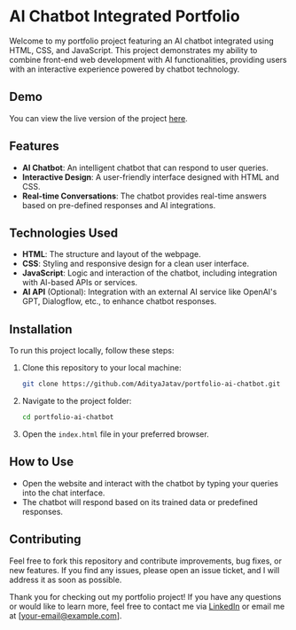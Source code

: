 
# AI Chatbot Integrated Portfolio

Welcome to my portfolio project featuring an AI chatbot integrated using HTML, CSS, and JavaScript. This project demonstrates my ability to combine front-end web development with AI functionalities, providing users with an interactive experience powered by chatbot technology.

## Demo

You can view the live version of the project [here](https://github.com/parth-jatav/portfolio/deployments/github-pages).

## Features

- **AI Chatbot**: An intelligent chatbot that can respond to user queries.
- **Interactive Design**: A user-friendly interface designed with HTML and CSS.
- **Real-time Conversations**: The chatbot provides real-time answers based on pre-defined responses and AI integrations.

## Technologies Used

- **HTML**: The structure and layout of the webpage.
- **CSS**: Styling and responsive design for a clean user interface.
- **JavaScript**: Logic and interaction of the chatbot, including integration with AI-based APIs or services.
- **AI API** (Optional): Integration with an external AI service like OpenAI's GPT, Dialogflow, etc., to enhance chatbot responses.

## Installation

To run this project locally, follow these steps:

1. Clone this repository to your local machine:
   ```bash
   git clone https://github.com/AdityaJatav/portfolio-ai-chatbot.git
   ```

2. Navigate to the project folder:
   ```bash
   cd portfolio-ai-chatbot
   ```

3. Open the `index.html` file in your preferred browser.

## How to Use

- Open the website and interact with the chatbot by typing your queries into the chat interface.
- The chatbot will respond based on its trained data or predefined responses.

## Contributing

Feel free to fork this repository and contribute improvements, bug fixes, or new features. If you find any issues, please open an issue ticket, and I will address it as soon as possible.


Thank you for checking out my portfolio project! If you have any questions or would like to learn more, feel free to contact me via [LinkedIn](https://www.linkedin.com/in/aditya-jatav) or email me at [your-email@example.com].
